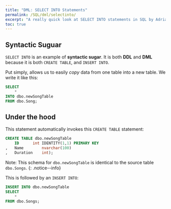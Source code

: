 ```yaml
---
title: "DML: SELECT INTO Statements"
permalink: /SQL/dml/selectinto/
excerpt: "A really quick look at SELECT INTO statements in SQL by Adrian Ng"
toc: true
---
```


## Syntactic Suguar

`SELECT INTO` is an example of __syntactic sugar__.
It is both **DDL** and **DML** because it is both `CREATE TABLE`, and `INSERT INTO`.

Put simply, allows us to easily _copy_ data from one table into a new table.
We write it like this:

```sql
SELECT
	*
INTO dbo.newSongTable
FROM dbo.Song;
```

## Under the hood

This statement automatically invokes this `CREATE TABLE` statement:

```sql
CREATE TABLE dbo.newSongTable 
	ID		int IDENTITY(1,1) PRIMARY KEY
,	Name		nvarchar(100)
,	Duration	int);
```
Note: This schema for `dbo.newSongTable` is identical to the source table `dbo.Songs`.
{: .notice--info}

This is followed by an `INSERT INTO`:

```sql
INSERT INTO dbo.newSongTable
SELECT
	*
FROM dbo.Songs;
```


